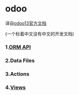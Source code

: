 # odoo

译自[odoo13官方文档](https://www.odoo.com/documentation/13.0/)

(一个标着中文没有中文的开发文档)

### 1.[ORM API](https://github.com/bdoffr/odoo/blob/main/orm_api.md)

### 2.Data Files

### 3.Actions

### 4.[Views](https://github.com/bdoffr/odoo/blob/main/views.md)
